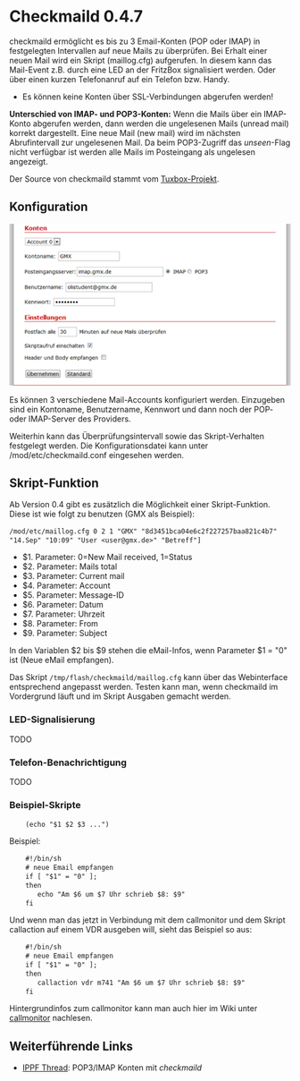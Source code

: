 # Checkmaild 0.4.7

checkmaild ermöglicht es bis zu 3 Email-Konten (POP oder IMAP) in
festgelegten Intervallen auf neue Mails zu überprüfen. Bei Erhalt einer
neuen Mail wird ein Skript (maillog.cfg) aufgerufen. In diesem kann das
Mail-Event z.B. durch eine LED an der FritzBox signalisiert werden. Oder
über einen kurzen Telefonanruf auf ein Telefon bzw. Handy.

 * Es können
keine Konten über SSL-Verbindungen abgerufen werden!

**Unterschied von IMAP- und POP3-Konten:** Wenn die Mails über ein
IMAP-Konto abgerufen werden, dann werden die ungelesenen Mails (unread
mail) korrekt dargestellt. Eine neue Mail (new mail) wird im nächsten
Abrufintervall zur ungelesenen Mail. Da beim POP3-Zugriff das
*unseen*-Flag nicht verfügbar ist werden alle Mails im Posteingang als
ungelesen angezeigt.

Der Source von checkmaild stammt vom
[Tuxbox-Projekt](http://cvs.tuxbox.org/cgi-bin/viewcvs.cgi/tuxbox/apps/tuxbox/plugins/tuxmail/daemon/).

Konfiguration
-------------

[![Checkmaild Webinterface](../../docs/screenshots/219_md.png)](../../docs/screenshots/219.png)

Es können 3 verschiedene Mail-Accounts konfiguriert werden. Einzugeben
sind ein Kontoname, Benutzername, Kennwort und dann noch der POP- oder
IMAP-Server des Providers.

Weiterhin kann das Überprüfungsintervall sowie das Skript-Verhalten
festgelegt werden. Die Konfigurationsdatei kann unter
/mod/etc/checkmaild.conf eingesehen werden.

Skript-Funktion
---------------

Ab Version 0.4 gibt es zusätzlich die Möglichkeit einer Skript-Funktion.
Diese ist wie folgt zu benutzen (GMX als Beispiel):

```
/mod/etc/maillog.cfg 0 2 1 "GMX" "8d3451bca04e6c2f227257baa821c4b7" "14.Sep" "10:09" "User <user@gmx.de>" "Betreff"]
```

-   $1. Parameter: 0=New Mail received, 1=Status
-   $2. Parameter: Mails total
-   $3. Parameter: Current mail
-   $4. Parameter: Account
-   $5. Parameter: Message-ID
-   $6. Parameter: Datum
-   $7. Parameter: Uhrzeit
-   $8. Parameter: From
-   $9. Parameter: Subject

In den Variablen $2 bis $9 stehen die eMail-Infos, wenn Parameter $1
= "0" ist (Neue eMail empfangen).

Das Skript `/tmp/flash/checkmaild/maillog.cfg` kann über das
Webinterface entsprechend angepasst werden. Testen kann man, wenn
checkmaild im Vordergrund läuft und im Skript Ausgaben gemacht werden.

### LED-Signalisierung

TODO

### Telefon-Benachrichtigung

TODO

### Beispiel-Skripte

```
    (echo "$1 $2 $3 ...")
```

Beispiel:

```
    #!/bin/sh
    # neue Email empfangen
    if [ "$1" = "0" ];
    then
       echo "Am $6 um $7 Uhr schrieb $8: $9"
    fi
```

Und wenn man das jetzt in Verbindung mit dem callmonitor und dem Skript
callaction auf einem VDR ausgeben will, sieht das Beispiel so aus:

```
    #!/bin/sh
    # neue Email empfangen
    if [ "$1" = "0" ];
    then
       callaction vdr m741 "Am $6 um $7 Uhr schrieb $8: $9"
    fi
```

Hintergrundinfos zum callmonitor kann man auch hier im Wiki unter
[callmonitor](../callmonitor/README.md) nachlesen.

Weiterführende Links
--------------------

-   [IPPF
    Thread](http://www.ip-phone-forum.de/showthread.php?t=176375):
    POP3/IMAP Konten mit *checkmaild*

